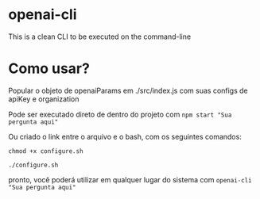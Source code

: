 # openai-cli

This is a clean CLI to be executed on the command-line

# Como usar?

Popular o objeto de openaiParams em ./src/index.js com suas configs de apiKey e organization

Pode ser executado direto de dentro do projeto com
`npm start "Sua pergunta aqui"`

Ou criado o link entre o arquivo e o bash, com os seguintes comandos:

```
chmod +x configure.sh

./configure.sh
```

pronto, você poderá utilizar em qualquer lugar do sistema com `openai-cli "Sua pergunta aqui" `
